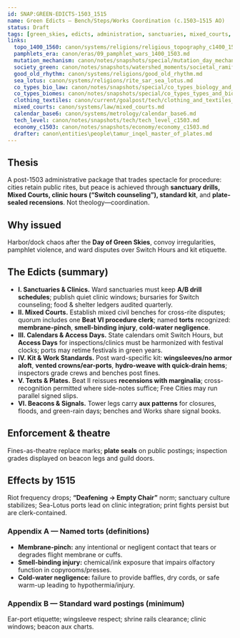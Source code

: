 ```yaml
---
id: SNAP:GREEN-EDICTS-1503_1515
name: Green Edicts — Bench/Steps/Works Coordination (c.1503–1515 AO)
status: Draft
tags: [green_skies, edicts, administration, sanctuaries, mixed_courts, calendars, kit_standards]
links:
  topo_1400_1560: canon/systems/religions/religious_topography_c1400_1560.md
  pamphlets_era: canon/eras/09_pamphlet_wars_1400_1503.md
  mutation_mechanism: canon/notes/snapshots/special/mutation_day_mechanism.md
  society_green: canon/notes/snapshots/watershed_moments/societal_ramifications_green_skies_c1503_1530.md
  good_old_rhythm: canon/systems/religions/good_old_rhythm.md
  sea_lotus: canon/systems/religions/rite_sar_sea_lotus.md
  co_types_bio_law: canon/notes/snapshots/special/co_types_biology_and_law.md
  co_types_biomes: canon/notes/snapshots/special/co_types_types_and_biomes.md
  clothing_textiles: canon/current/goalpost/tech/clothing_and_textiles_c1800.md
  mixed_courts: canon/systems/law/mixed_courts.md
  calendar_base6: canon/systems/metrology/calendar_base6.md
  tech_level: canon/notes/snapshots/tech/tech_level_c1503.md
  economy_c1503: canon/notes/snapshots/economy/economy_c1503.md
  drafter: canon\entities\people\tamur_inqel_master_of_plates.md
---
```


## Thesis
A post-1503 administrative package that trades spectacle for procedure: cities retain public rites, but peace is achieved through **sanctuary drills, Mixed Courts, clinic hours (“Switch counseling”), standard kit**, and **plate-sealed recensions**. Not theology—coordination.

## Why issued
Harbor/dock chaos after the **Day of Green Skies**, convoy irregularities, pamphlet violence, and ward disputes over Switch Hours and kit etiquette.

## The Edicts (summary)
- **I. Sanctuaries & Clinics.** Ward sanctuaries must keep **A/B drill schedules**; publish quiet clinic windows; bursaries for Switch counseling; food & shelter ledgers audited quarterly.  
- **II. Mixed Courts.** Establish mixed civil benches for cross-rite disputes; quorum includes one **Beat VI procedure clerk**; named **torts** recognized: **membrane-pinch**, **smell-binding injury**, **cold-water negligence**.  
- **III. Calendars & Access Days.** State calendars omit Switch Hours, but **Access Days** for inspections/clinics must be harmonized with festival clocks; ports may retime festivals in green years.  
- **IV. Kit & Work Standards.** Post ward-specific kit: **wingsleeves/no armor aloft**, **vented crowns/ear-ports**, **hydro-weave with quick-drain hems**; inspectors grade crews and benches post fines.  
- **V. Texts & Plates.** Beat II reissues **recensions with marginalia**; cross-recognition permitted where side-notes suffice; Free Cities may run parallel signed slips.  
- **VI. Beacons & Signals.** Tower legs carry **aux patterns** for closures, floods, and green-rain days; benches and Works share signal books.

## Enforcement & theatre
Fines-as-theatre replace marks; **plate seals** on public postings; inspection grades displayed on beacon legs and guild doors.

## Effects by 1515
Riot frequency drops; **“Deafening → Empty Chair”** norm; sanctuary culture stabilizes; Sea-Lotus ports lead on clinic integration; print fights persist but are clerk-contained.

### Appendix A — Named torts (definitions)
- **Membrane-pinch:** any intentional or negligent contact that tears or degrades flight membrane or cuffs.  
- **Smell-binding injury:** chemical/ink exposure that impairs olfactory function in copyrooms/presses.  
- **Cold-water negligence:** failure to provide baffles, dry cords, or safe warm-up leading to hypothermia/injury.

### Appendix B — Standard ward postings (minimum)
Ear-port etiquette; wingsleeve respect; shrine rails clearance; clinic windows; beacon aux charts.
